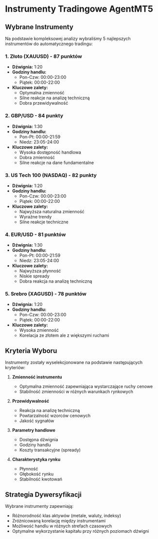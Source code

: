 # Instrumenty Tradingowe AgentMT5

## Wybrane Instrumenty
Na podstawie kompleksowej analizy wybraliśmy 5 najlepszych instrumentów do automatycznego tradingu:

### 1. Złoto (XAUUSD) - 87 punktów
- **Dźwignia:** 1:20
- **Godziny handlu:** 
  - Pon-Czw: 00:00-23:00
  - Piątek: 00:00-22:00
- **Kluczowe zalety:**
  - Optymalna zmienność
  - Silne reakcje na analizę techniczną
  - Dobra przewidywalność

### 2. GBP/USD - 84 punkty
- **Dźwignia:** 1:30
- **Godziny handlu:**
  - Pon-Pt: 00:00-21:59
  - Niedz: 23:05-24:00
- **Kluczowe zalety:**
  - Wysoka dostępność handlowa
  - Dobra zmienność
  - Silne reakcje na dane fundamentalne

### 3. US Tech 100 (NASDAQ) - 82 punkty
- **Dźwignia:** 1:20
- **Godziny handlu:**
  - Pon-Czw: 00:00-23:00
  - Piątek: 00:00-22:00
- **Kluczowe zalety:**
  - Najwyższa naturalna zmienność
  - Wyraźne trendy
  - Silne reakcje techniczne

### 4. EUR/USD - 81 punktów
- **Dźwignia:** 1:30
- **Godziny handlu:**
  - Pon-Pt: 00:00-21:59
  - Niedz: 23:05-24:00
- **Kluczowe zalety:**
  - Najwyższa płynność
  - Niskie spready
  - Dobra reakcja na analizę techniczną

### 5. Srebro (XAGUSD) - 78 punktów
- **Dźwignia:** 1:20
- **Godziny handlu:**
  - Pon-Czw: 00:00-23:00
  - Piątek: 00:00-22:00
- **Kluczowe zalety:**
  - Wysoka zmienność
  - Korelacja ze złotem ale z większymi ruchami

## Kryteria Wyboru
Instrumenty zostały wyselekcjonowane na podstawie następujących kryteriów:

1. **Zmienność instrumentu**
   - Optymalna zmienność zapewniająca wystarczające ruchy cenowe
   - Stabilność zmienności w różnych warunkach rynkowych

2. **Przewidywalność**
   - Reakcja na analizę techniczną
   - Powtarzalność wzorców cenowych
   - Jakość sygnałów

3. **Parametry handlowe**
   - Dostępna dźwignia
   - Godziny handlu
   - Koszty transakcyjne (spready)

4. **Charakterystyka rynku**
   - Płynność
   - Głębokość rynku
   - Stabilność kwotowań

## Strategia Dywersyfikacji
Wybrane instrumenty zapewniają:
- Różnorodność klas aktywów (metale, waluty, indeksy)
- Zróżnicowaną korelację między instrumentami
- Możliwość handlu w różnych strefach czasowych
- Optymalne wykorzystanie kapitału przy różnych poziomach dźwigni